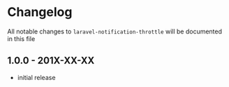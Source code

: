 # Changelog

All notable changes to `laravel-notification-throttle` will be documented in this file

## 1.0.0 - 201X-XX-XX

- initial release
